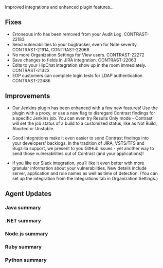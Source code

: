 <!--
title: "Contrast 3.5.1 - April 2018"
description: "Contrast 3.5.1 April 2018"
tags: "3.5.1 April Release Notes"
-->

Improved integrations and enhanced plugin features...

## Fixes

* Erroneous info has been removed from your Audit Log. CONTRAST-22183
* Send vulnerabilities to your bugtracker, even for Note severity. CONTRAST-21914, CONTRAST-22066
* No more Organization Settings for View users. CONTRAST-22272
* Save changes to fields in JIRA integration. CONTRAST-22063
* Edits to your HipChat integration show up in the room immediately. CONTRAST-21323
* EOP customers can complete login tests for LDAP authentication. CONTRAST-22486

## Improvements 

* Our Jenkins plugin has been enhanced with a few new features! Use the plugin with a proxy, or use a new flag to disregard Contrast findings for a specific Jenkins job. You can even try Results Only mode - Contrast will set the job status of a build to a customized status, like as Not Build, Aborted or Unstable.

* Good integrations make it even easier to send Contrast findings into your developers’ backlogs. In the tradition of JIRA, VSTS/TFS and Bugzilla support, we present to you GitHub issues - yet another way to send those vulnerabilities out of Contrast (and your applications)!

* If you like our Slack integration, you’ll like it even better with more granular information about your vulnerabilities. New details include server, application and rule names as well as time of detection. (You can set up the integration from the Integrations tab in Organization Settings.)


## Agent Updates

### Java summary 


### .NET summary 


### Node.js summary 


### Ruby summary 


### Python summary




